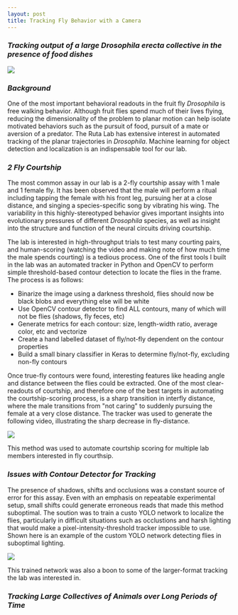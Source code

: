 ```yaml
---
layout: post
title: Tracking Fly Behavior with a Camera
---
```


### *Tracking output of a large Drosophila erecta collective in the presence of food dishes*
![](https://i.imgur.com/cyywHzZ.gif)

### *Background*
One of the most important behavioral readouts in the fruit fly *Drosophila* is free walking behavior. Although fruit flies spend much of their lives flying, reducing the dimensionality of the problem to planar motion can help isolate motivated behaviors such as the pursuit of food, pursuit of a mate or aversion of a predator.  The Ruta Lab has extensive interest in automated tracking of the planar trajectories in *Drosophila*. Machine learning for object detection and localization is an indispensable tool for our lab.

### *2 Fly Courtship*
The most common assay in our lab is a 2-fly courtship assay with 1 male and 1 female fly. It has been observed that the male will perform a ritual including tapping the female with his front leg, pursuing her at a close distance, and singing a species-specific song by vibrating his wing. The variability in this highly-stereotyped behavior gives important insights into evolutionary pressures of different *Drosophila* species, as well as insight into the structure and function of the neural circuits driving courtship.

The lab is interested in high-throughput trials to test many courting pairs, and human-scoring (watching the video and making note of how much time the male spends courting) is a tedious process.  One of the first tools I built in the lab was an automated tracker in Python and OpenCV to perform simple threshold-based contour detection to locate the flies in the frame. The process is as follows:

* Binarize the image using a darkness threshold, flies should now be black blobs and everything else will be white
* Use OpenCV contour detector to find ALL contours, many of which will not be flies (shadows, fly feces, etc)
* Generate metrics for each contour: size, length-width ratio, average color, etc and vectorize
* Create a hand labelled dataset of fly/not-fly dependent on the contour properties
* Build a small binary classifier in Keras to determine fly/not-fly, excluding non-fly contours

Once true-fly contours were found, interesting features like heading angle and distance between the flies could be extracted. One of the most clear-readouts of courtship, and therefore one of the best targets in automating the courtship-scoring process, is a sharp transition in interfly distance, where the male transitions from "not caring" to suddenly pursuing the female at a very close distance. The tracker was used to generate the following video, illustrating the sharp decrease in fly-distance.

![](https://imgur.com/2qoobLf.gif)

This method was used to automate courtship scoring for multiple lab members interested in fly courthsip.

### *Issues with Contour Detector for Tracking*
The presence of shadows, shifts and occlusions was a constant source of error for this assay. Even with an emphasis on repeatable experimental setup, small shifts could generate erroneous reads that made this method suboptimal. The soution was to train a custo YOLO network to localize the flies, particularly in difficult situations such as occlustions and harsh lighting that would make a pixel-intensity-threshold tracker impossible to use. Shown here is an example of the custom YOLO network detecting flies in suboptimal lighting.

![](https://lh6.googleusercontent.com/EdhNKC0syCEfRoxV1WJnS6JwYMAQUgyeWGdVImwRywlC51_2HsG-hVZ3x-E-filCtUhoBPSJ1UucZZxBZxpN4pdRM-V9_DPBHWYEnLwlLg=s320)

This trained network was also a boon to some of the larger-format tracking the lab was interested in.

### *Tracking Large Collectives of Animals over Long Periods of Time*
